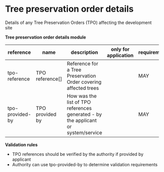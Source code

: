 # Tree preservation order details

Details of any Tree Preservation Orders (TPO) affecting the development site

**Tree preservation order details module**

| reference | name | description | only for application | requirement | notes |
| --- | --- | --- | --- | --- | --- |
| tpo-reference | TPO reference[] | Reference for a Tree Preservation Order covering affected trees |  | MAY |  |
| tpo-provided-by | TPO provided by | How was the list of TPO references generated - by the applicant or system/service |  | MAY | Select from the **provided-by** enum |

**Validation rules**

- TPO references should be verified by the authority if provided by applicant
- Authority can use tpo-provided-by to determine validation requirements